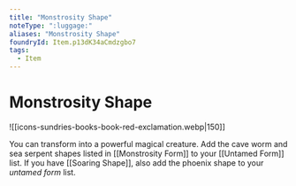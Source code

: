 ```yaml
---
title: "Monstrosity Shape"
noteType: ":luggage:"
aliases: "Monstrosity Shape"
foundryId: Item.p13dK34aCmdzgbo7
tags:
  - Item
---
```


# Monstrosity Shape
![[icons-sundries-books-book-red-exclamation.webp|150]]

You can transform into a powerful magical creature. Add the cave worm and sea serpent shapes listed in [[Monstrosity Form]] to your [[Untamed Form]] list. If you have [[Soaring Shape]], also add the phoenix shape to your _untamed form_ list.
